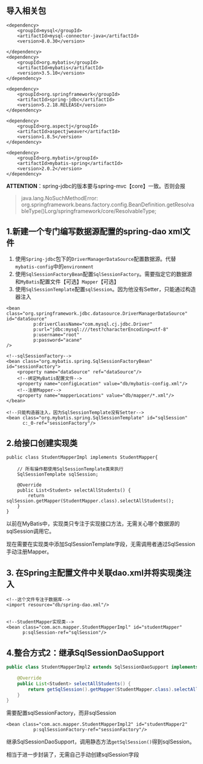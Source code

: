 ## 导入相关包
```
<dependency>
    <groupId>mysql</groupId>
    <artifactId>mysql-connector-java</artifactId>
    <version>8.0.30</version>

</dependency>
<dependency>
    <groupId>org.mybatis</groupId>
    <artifactId>mybatis</artifactId>
    <version>3.5.10</version>
</dependency>

<dependency>
    <groupId>org.springframework</groupId>
    <artifactId>spring-jdbc</artifactId>
    <version>5.2.18.RELEASE</version>
</dependency>

<dependency>
    <groupId>org.aspectj</groupId>
    <artifactId>aspectjweaver</artifactId>
    <version>1.8.5</version>
</dependency>

<dependency>
    <groupId>org.mybatis</groupId>
    <artifactId>mybatis-spring</artifactId>
    <version>2.0.2</version>
</dependency>
```

**ATTENTION**：spring-jdbc的版本要与spring-mvc【core】一致。否则会报
> java.lang.NoSuchMethodError: org.springframework.beans.factory.config.BeanDefinition.getResolvableType()Lorg/springframework/core/ResolvableType;

## 1.新建一个专门编写数据源配置的spring-dao xml文件
1. 使用`Spring-jdbc`包下的`DriverManagerDataSource`配置数据源。代替`mybatis-config`中的`environment`
2. 使用`SqlSessionFactoryBean`配置`SqlSessionFactory`。需要指定它的数据源和`MyBatis`配置文件【可选】`Mapper`【可选】
3. 使用`SqlSessionTemplate`配置`sqlSession`。因为他没有Setter，只能通过构造器注入
```
<bean class="org.springframework.jdbc.datasource.DriverManagerDataSource" id="dataSource"
          p:driverClassName="com.mysql.cj.jdbc.Driver"
          p:url="jdbc:mysql:///test?characterEncoding=utf-8"
          p:username="root"
          p:password="acane"
/>

<!--sqlSessionFactory-->
<bean class="org.mybatis.spring.SqlSessionFactoryBean" id="sessionFactory">
    <property name="dataSource" ref="dataSource"/>
    <!--绑定MyBatis配置文件-->
    <property name="configLocation" value="db/mybatis-config.xml"/>
    <!--注册Mapper-->
    <property name="mapperLocations" value="db/mapper/*.xml"/>
</bean>

<!--只能构造器注入，因为SqlSessionTemplate没有Setter-->
<bean class="org.mybatis.spring.SqlSessionTemplate" id="sqlSession"
      c:_0-ref="sessionFactory"/>

```
## 2.给接口创建实现类
```
public class StudentMapperImpl implements StudentMapper{

    // 所有操作都使用SqlSessionTemplate类来执行
    SqlSessionTemplate sqlSession;

    @Override
    public List<Student> selectAllStudents() {
        return sqlSession.getMapper(StudentMapper.class).selectAllStudents();
    }
}
```
以前在MyBatis中，实现类只专注于实现接口方法，无需关心哪个数据源的sqlSession调用它。

现在需要在实现类中添加SqlSessionTemplate字段，无需调用者通过SqlSession手动注册Mapper。

## 3. 在Spring主配置文件中关联dao.xml并将实现类注入

```
<!--这个文件专注于数据库-->
<import resource="db/spring-dao.xml"/>


<!--StudentMapper实现类-->
<bean class="com.acn.mapper.StudentMapperImpl" id="studentMapper"
      p:sqlSession-ref="sqlSession"/>
```

## 4.整合方式2：继承SqlSessionDaoSupport

```java
public class StudentMapperImpl2 extends SqlSessionDaoSupport implements StudentMapper {

    @Override
    public List<Student> selectAllStudents() {
        return getSqlSession().getMapper(StudentMapper.class).selectAllStudents();
    }
}
```
需要配置sqlSessionFactory，而非sqlSession
```
<bean class="com.acn.mapper.StudentMapperImpl2" id="studentMapper2"
          p:sqlSessionFactory-ref="sessionFactory"/>
```

继承SqlSessionDaoSupport，调用静态方法`getSqlSession()`得到sqlSession。

相当于进一步封装了，无需自己手动创建sqlSession字段